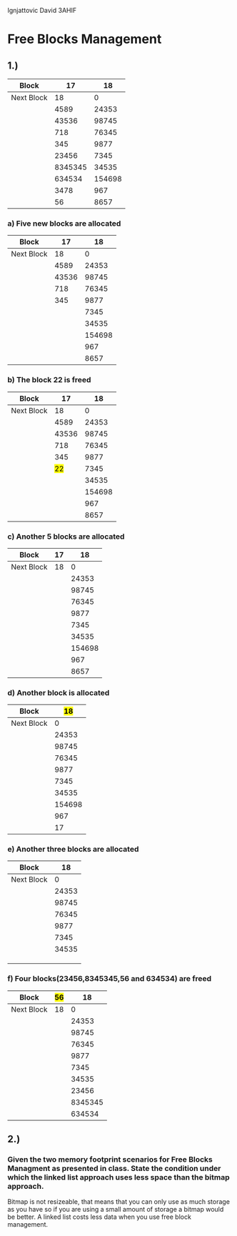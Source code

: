 Ignjattovic David 3AHIF

# Free Blocks Management

## 1.)
| Block      | 17      | 18     |
|------------|---------|--------|
| Next Block | 18      | 0      |
|            | 4589    | 24353  |
|            | 43536   | 98745  |
|            | 718     | 76345  |
|            | 345     | 9877   |
|            | 23456   | 7345   |
|            | 8345345 | 34535  |
|            | 634534  | 154698 |
|            | 3478    | 967    |
|            | 56      | 8657   |

### a) Five new blocks are allocated
| Block      | 17      | 18     |
|------------|---------|--------|
| Next Block | 18      | 0      |
|            | 4589    | 24353  |
|            | 43536   | 98745  |
|            | 718     | 76345  |
|            | 345     | 9877   |
|            | <mark></mark>    | 7345   |
|            | <mark></mark>  | 34535  |
|            | <mark></mark> | 154698 |
|            | <mark></mark>     | 967    |
|            | <mark></mark>     | 8657   |

### b) The block 22 is freed
| Block      | 17      | 18     |
|------------|---------|--------|
| Next Block | 18      | 0      |
|            | 4589    | 24353  |
|            | 43536   | 98745  |
|            | 718     | 76345  |
|            | 345     | 9877   |
|            | <mark>22</mark>      | 7345   |
|            |  | 34535  |
|            | | 154698 |
|            |     | 967    |
|            |     | 8657   |

### c) Another 5 blocks are allocated
| Block      | 17      | 18     |
|------------|---------|--------|
| Next Block | 18      | 0      |
|            | <mark></mark>   | 24353  |
|            | <mark></mark>  | 98745  |
|            |  <mark></mark>   | 76345  |
|            |  <mark></mark>   | 9877   |
|            |  <mark></mark>    | 7345   |
|            |  | 34535  |
|            | | 154698 |
|            |     | 967    |
|            |     | 8657   |

### d) Another block is allocated
| Block      | <mark>18</mark>     |
|------------|--------|
| Next Block | 0      |
|            | 24353  |
|            | 98745  |
|            | 76345  |
|            | 9877   |
|            | 7345   |
|            | 34535  |
|            | 154698 |
|            | 967    |
|            |   17   |


### e) Another three blocks are allocated
| Block      | 18     |
|------------|--------|
| Next Block | 0      |
|            | 24353  |
|            | 98745  |
|            | 76345  |
|            | 9877   |
|            | 7345   |
|            | 34535  |
|            | <mark></mark>  |
|            |  <mark></mark>   |
|            |  <mark></mark>    |

### f) Four blocks(23456,8345345,56 and 634534) are freed
| Block      | <mark>56</mark>  | 18     |
|------------|---------|--------|
| Next Block | 18      | 0      |
|            |         | 24353  |
|            |         | 98745  |
|            |         | 76345  |
|            |         | 9877   |
|            |         | 7345   |
|            |         | 34535  |
|            |         | 23456  |
|            |         | 8345345|
|            |         | 634534 |


## 2.)
### Given the two memory footprint scenarios for Free Blocks Managment as presented in class. State the condition under which the linked list approach uses less space than the bitmap approach.

Bitmap is not resizeable, that means that you can only use as much storage as you have so if you are using a small amount of storage a bitmap would be better.
A linked list costs less data when you use free block management.
